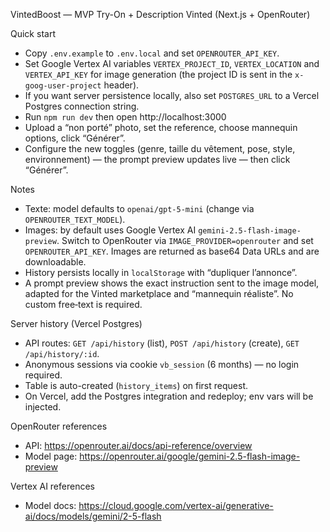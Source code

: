 VintedBoost — MVP Try-On + Description Vinted (Next.js + OpenRouter)

Quick start

- Copy `.env.example` to `.env.local` and set `OPENROUTER_API_KEY`.
- Set Google Vertex AI variables `VERTEX_PROJECT_ID`, `VERTEX_LOCATION` and `VERTEX_API_KEY` for image generation (the project ID is sent in the `x-goog-user-project` header).
- If you want server persistence locally, also set `POSTGRES_URL` to a Vercel Postgres connection string.
- Run `npm run dev` then open http://localhost:3000
- Upload a “non porté” photo, set the reference, choose mannequin options, click “Générer”.
- Configure the new toggles (genre, taille du vêtement, pose, style, environnement) — the prompt preview updates live — then click “Générer”.

Notes

- Texte: model defaults to `openai/gpt-5-mini` (change via `OPENROUTER_TEXT_MODEL`).
- Images: by default uses Google Vertex AI `gemini-2.5-flash-image-preview`. Switch to OpenRouter via `IMAGE_PROVIDER=openrouter` and set `OPENROUTER_API_KEY`. Images are returned as base64 Data URLs and are downloadable.
- History persists locally in `localStorage` with “dupliquer l’annonce”.
- A prompt preview shows the exact instruction sent to the image model, adapted for the Vinted marketplace and “mannequin réaliste”. No custom free‑text is required.

Server history (Vercel Postgres)

- API routes: `GET /api/history` (list), `POST /api/history` (create), `GET /api/history/:id`.
- Anonymous sessions via cookie `vb_session` (6 months) — no login required.
- Table is auto-created (`history_items`) on first request.
- On Vercel, add the Postgres integration and redeploy; env vars will be injected.

OpenRouter references

- API: https://openrouter.ai/docs/api-reference/overview
- Model page: https://openrouter.ai/google/gemini-2.5-flash-image-preview

Vertex AI references

- Model docs: https://cloud.google.com/vertex-ai/generative-ai/docs/models/gemini/2-5-flash
